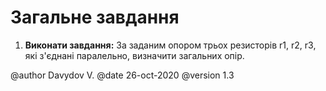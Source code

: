 # Загальне завдання

1. **Виконати завдання:** За заданим опором трьох резисторів r1, r2, r3, які з'єднані паралельно,
визначити загальних опір.

@author Davydov V.
@date 26-oct-2020
@version 1.3


